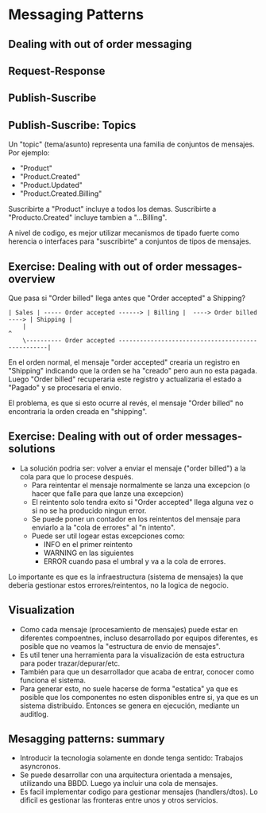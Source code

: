 # Messaging Patterns

## Dealing with out of order messaging

## Request-Response

## Publish-Suscribe

## Publish-Suscribe: Topics

Un "topic" (tema/asunto) representa una familia de conjuntos de mensajes. Por ejemplo:

* "Product"
* "Product.Created"
* "Product.Updated"
* "Product.Created.Billing"

Suscribirte a "Product" incluye a todos los demas. Suscribirte a "Producto.Created" incluye tambien a "...Billing".

A nivel de codigo, es mejor utilizar mecanismos de tipado fuerte como herencia o interfaces para "suscribirte" a conjuntos  de tipos de mensajes.


## Exercise: Dealing with out of order messages- overview

Que pasa si "Order billed" llega antes que "Order accepted" a Shipping?
```
| Sales | ----- Order accepted ------> | Billing |  ----> Order billed ----> | Shipping |
    |                                                                            ^
    \---------- Order accepted --------------------------------------------------|
```

En el orden normal, el mensaje "order accepted" crearia un registro en "Shipping" indicando que la orden se ha "creado" pero aun no esta pagada. Luego "Order billed" recuperaria este registro y actualizaria el estado a "Pagado" y se procesaria el envio.

El problema, es que si esto ocurre al revés, el mensaje "Order billed" no encontraria la orden creada en "shipping".

## Exercise: Dealing with out of order messages- solutions

* La solución podria ser: volver a enviar el mensaje ("order billed") a la cola para que lo procese después. 
  * Para reintentar el mensaje normalmente se lanza una excepcion (o hacer que falle para que lanze una excepcion) 
  * El reintento solo tendra exito si "Order accepted" llega alguna vez o si no se ha producido ningun error. 
  * Se puede poner un contador en los reintentos del mensaje para enviarlo a la "cola de errores" al "n intento". 
  * Puede ser util logear estas excepciones como:
    * INFO en el primer reintento
    * WARNING en las siguientes
    * ERROR cuando pasa el umbral y va a la cola de errores.
	
Lo importante es que es la infraestructura (sistema de mensajes) la que deberia gestionar estos errores/reintentos, no la logica de negocio.
	
## Visualization

* Como cada mensaje (procesamiento de mensajes) puede estar en diferentes compoentnes, incluso desarrollado por equipos diferentes, es posible que no veamos la "estructura de envio de mensajes".
* Es util tener una herramienta para la visualización de esta estructura para poder trazar/depurar/etc.
* También para que un desarrollador que acaba de entrar, conocer como funciona el sistema.
* Para generar esto, no suele hacerse de forma "estatica" ya que es posible que los componentes no esten disponibles entre si, ya que es un sistema distribuido. Entonces se genera en ejecución, mediante un auditlog.
  
## Mesagging patterns: summary

* Introducir la tecnologia solamente en donde tenga sentido: Trabajos asyncronos.
* Se puede desarrollar con una arquitectura orientada a mensajes, utilizando una BBDD. Luego ya incluir una cola de mensajes.
* Es facil implementar codigo para gestionar mensajes (handlers/dtos). Lo dificil es gestionar las fronteras entre unos y otros servicios.




